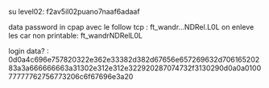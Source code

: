 su level02: f2av5il02puano7naaf6adaaf

data password in cpap avec le follow tcp : ft_wandr...NDRel.L0L
on enleve les car non printable: ft_wandrNDRelL0L

login data? : 0d0a4c696e757820322e362e33382d382d67656e657269632d70616520283a3a666666663a31302e312e312e322920287074732f3130290d0a0a010077777762756773206c6f67696e3a20